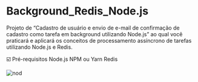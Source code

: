 

# Background_Redis_Node.js

Projeto de “Cadastro de usuário e envio de e-mail de confirmação de cadastro como tarefa em background utilizando Node.js” ao qual você praticará e aplicará os conceitos de processamento assíncrono de tarefas utilizando Node.js e Redis.

☑️ Pré-requisitos
Node.js
NPM ou Yarn
Redis



![nod](https://user-images.githubusercontent.com/66983974/118426331-65de7600-b6a1-11eb-8038-dfe20d923d19.jpg)



